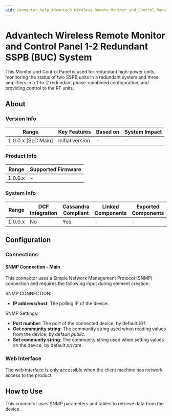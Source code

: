 ```yaml
---
uid: Connector_help_Advantech_Wireless_Remote_Monitor_and_Control_Panel_1-2_Redundant_SSPB_(BUC)_System
---
```


# Advantech Wireless Remote Monitor and Control Panel 1-2 Redundant SSPB (BUC) System

This Monitor and Control Panel is used for redundant high-power units, monitoring the status of two SSPB units in a redundant system and three amplifiers in a 1-to-2 redundant phase-combined configuration, and providing control to the RF units.

## About

### Version Info

| Range                | Key Features     | Based on     | System Impact     |
|----------------------|------------------|--------------|-------------------|
| 1.0.0.x [SLC Main]   | Initial version  | -            | -                 |

### Product Info

| Range     | Supported Firmware     |
|-----------|------------------------|
| 1.0.0.x   | -                      |

### System Info

| Range     | DCF Integration     | Cassandra Compliant     | Linked Components     | Exported Components     |
|-----------|---------------------|-------------------------|-----------------------|-------------------------|
| 1.0.0.x   | No                  | Yes                     | -                     | -                       |

## Configuration

### Connections

#### SNMP Connection - Main

This connector uses a Simple Network Management Protocol (SNMP) connection and requires the following input during element creation:

SNMP CONNECTION:

- **IP address/host**: The polling IP of the device.

SNMP Settings:

- **Port number**: The port of the connected device, by default *161*.
- **Get community string**: The community string used when reading values from the device, by default *public*.
- **Set community string**: The community string used when setting values on the device, by default *private*.

### Web Interface

The web interface is only accessible when the client machine has network access to the product.

## How to Use

This connector uses SNMP parameters and tables to retrieve data from the device.
